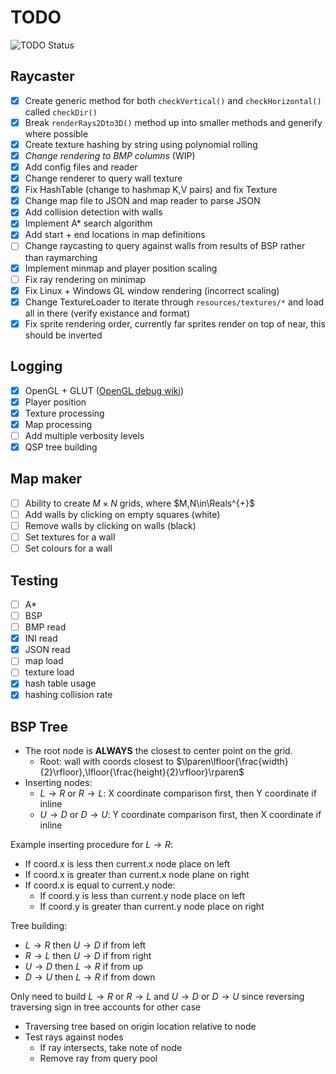 # TODO

![TODO Status](https://img.shields.io/badge/TODO-outstanding-yellow?style=for-the-badge&logo=markdown)

## Raycaster

* [x] Create generic method for both `checkVertical()` and `checkHorizontal()` called `checkDir()`
* [x] Break `renderRays2Dto3D()` method up into smaller methods and generify where possible
* [x] Create texture hashing by string using polynomial rolling
* [x] *Change rendering to BMP columns* (WIP)
* [x] Add config files and reader
* [x] Change renderer to query wall texture
* [x] Fix HashTable (change to hashmap K,V pairs) and fix Texture
* [x] Change map file to JSON and map reader to parse JSON
* [x] Add collision detection with walls
* [x] Implement A* search algorithm
* [x] Add start + end locations in map definitions
* [ ] Change raycasting to query against walls from results of BSP rather than raymarching
* [x] Implement minmap and player position scaling
* [ ] Fix ray rendering on minimap
* [x] Fix Linux + Windows GL window rendering (incorrect scaling)
* [x] Change TextureLoader to iterate through `resources/textures/*` and load all in there (verify existance and format)
* [x] Fix sprite rendering order, currently far sprites render on top of near, this should be inverted

## Logging

* [x] OpenGL + GLUT ([OpenGL debug wiki](https://www.khronos.org/opengl/wiki/Debug_Output))
* [x] Player position
* [x] Texture processing
* [x] Map processing
* [ ] Add multiple verbosity levels
* [x] QSP tree building

## Map maker

* [ ] Ability to create $M\times N$ grids, where $M,N\in\Reals^{+}$
* [ ] Add walls by clicking on empty squares (white)
* [ ] Remove walls by clicking on walls (black)
* [ ] Set textures for a wall
* [ ] Set colours for a wall

## Testing

* [ ] A*
* [ ] BSP
* [ ] BMP read
* [x] INI read
* [x] JSON read
* [ ] map load
* [ ] texture load
* [x] hash table usage
* [x] hashing collision rate

## BSP Tree

* The root node is **ALWAYS** the closest to center point on the grid.
  * Root: wall with coords closest to $\lparen\lfloor{\frac{width}{2}\rfloor},\lfloor{\frac{height}{2}\rfloor}\rparen$
* Inserting nodes:
  * $L\to R$ or $R\to L$: X coordinate comparison first, then Y coordinate if inline
  * $U\to D$ or $D\to U$: Y coordinate comparison first, then X coordinate if inline

Example inserting procedure for $L\to R$:

* If coord.x is less then current.x node place on left
* If coord.x is greater than current.x node plane on right
* If coord.x is equal to current.y node:
  * If coord.y is less than current.y node place on left
  * If coord.y is greater than current.y node place on right

Tree building:

* $L\to R$ then $U\to D$ if from left
* $R\to L$ then $U\to D$ if from right
* $U\to D$ then $L\to R$ if from up
* $D\to U$ then $L\to R$ if from down

Only need to build $L\to R$ or $R\to L$ and $U\to D$ or $D\to U$ since reversing traversing sign in tree accounts for other case

* Traversing tree based on origin location relative to node
* Test rays against nodes
  * If ray intersects, take note of node
  * Remove ray from query pool
